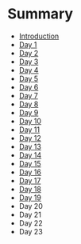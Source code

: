 # Summary

* [Introduction](README.md)
* [Day 1](day-1.md)
* [Day 2](day-2.md)
* [Day 3](day-3.md)
* [Day 4](day-4.md)
* [Day 5](day-5.md)
* [Day 6](day-6.md)
* [Day 7](day-7.md)
* [Day 8](day-8.md)
* [Day 9](day-9.md)
* [Day 10](day-10.md)
* [Day 11](day-11.md)
* [Day 12](day-12.md)
* [Day 13](day-13.md)
* [Day 14](day-14.md)
* [Day 15](day-15.md)
* [Day 16](day-16.md)
* [Day 17](day-17.md)
* [Day 18](day-18.md)
* [Day 19](day-19.md)
* Day 20
* Day 21
* Day 22
* Day 23

